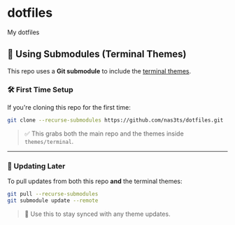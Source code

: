 # dotfiles
My dotfiles

## 🧩 Using Submodules (Terminal Themes)

This repo uses a **Git submodule** to include the [terminal themes](https://github.com/nas3ts/terminal-themes).

### 🛠 First Time Setup

If you're cloning this repo for the first time:

```bash
git clone --recurse-submodules https://github.com/nas3ts/dotfiles.git
```

> ✅ This grabs both the main repo and the themes inside `themes/terminal`.

---

### 🔁 Updating Later

To pull updates from both this repo **and** the terminal themes:

```bash
git pull --recurse-submodules
git submodule update --remote
```

> 🔄 Use this to stay synced with any theme updates.

